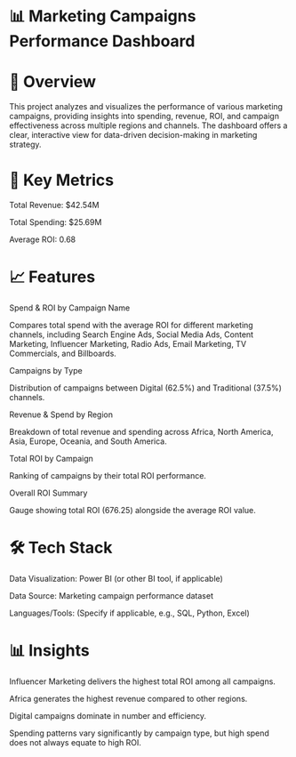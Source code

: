 # 📊 Marketing Campaigns Performance Dashboard
# 📌 Overview
This project analyzes and visualizes the performance of various marketing campaigns, providing insights into spending, revenue, ROI, and campaign effectiveness across multiple regions and channels.
The dashboard offers a clear, interactive view for data-driven decision-making in marketing strategy.

# 🎯 Key Metrics
Total Revenue: $42.54M

Total Spending: $25.69M

Average ROI: 0.68

# 📈 Features
Spend & ROI by Campaign Name

Compares total spend with the average ROI for different marketing channels, including Search Engine Ads, Social Media Ads, Content Marketing, Influencer Marketing, Radio Ads, Email Marketing, TV Commercials, and Billboards.

Campaigns by Type

Distribution of campaigns between Digital (62.5%) and Traditional (37.5%) channels.

Revenue & Spend by Region

Breakdown of total revenue and spending across Africa, North America, Asia, Europe, Oceania, and South America.

Total ROI by Campaign

Ranking of campaigns by their total ROI performance.

Overall ROI Summary

Gauge showing total ROI (676.25) alongside the average ROI value.

# 🛠️ Tech Stack
Data Visualization: Power BI (or other BI tool, if applicable)

Data Source: Marketing campaign performance dataset

Languages/Tools: (Specify if applicable, e.g., SQL, Python, Excel)

# 📊 Insights
Influencer Marketing delivers the highest total ROI among all campaigns.

Africa generates the highest revenue compared to other regions.

Digital campaigns dominate in number and efficiency.

Spending patterns vary significantly by campaign type, but high spend does not always equate to high ROI.
